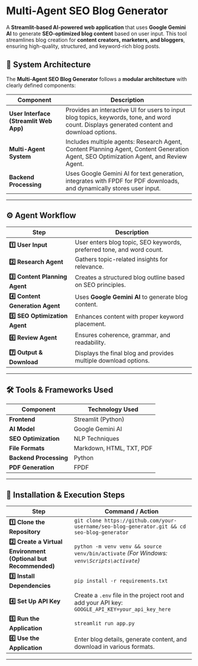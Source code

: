 # **Multi-Agent SEO Blog Generator**  

A **Streamlit-based AI-powered web application** that uses **Google Gemini AI** to generate **SEO-optimized blog content** based on user input. This tool streamlines blog creation for **content creators, marketers, and bloggers**, ensuring high-quality, structured, and keyword-rich blog posts.  

## **📌 System Architecture**  
The **Multi-Agent SEO Blog Generator** follows a **modular architecture** with clearly defined components:

| **Component**             | **Description**  |
|---------------------------|-----------------|
| **User Interface (Streamlit Web App)** | Provides an interactive UI for users to input blog topics, keywords, tone, and word count. Displays generated content and download options. |
| **Multi-Agent System** | Includes multiple agents: Research Agent, Content Planning Agent, Content Generation Agent, SEO Optimization Agent, and Review Agent. |
| **Backend Processing** | Uses Google Gemini AI for text generation, integrates with FPDF for PDF downloads, and dynamically stores user input. |

---

## **⚙️ Agent Workflow**  

| **Step** | **Description** |
|---------|---------------|
| **1️⃣ User Input** | User enters blog topic, SEO keywords, preferred tone, and word count. |
| **2️⃣ Research Agent** | Gathers topic-related insights for relevance. |
| **3️⃣ Content Planning Agent** | Creates a structured blog outline based on SEO principles. |
| **4️⃣ Content Generation Agent** | Uses **Google Gemini AI** to generate blog content. |
| **5️⃣ SEO Optimization Agent** | Enhances content with proper keyword placement. |
| **6️⃣ Review Agent** | Ensures coherence, grammar, and readability. |
| **7️⃣ Output & Download** | Displays the final blog and provides multiple download options. |

---

## **🛠️ Tools & Frameworks Used**  

| **Component** | **Technology Used** |
|--------------|---------------------|
| **Frontend** | Streamlit (Python) |
| **AI Model** | Google Gemini AI |
| **SEO Optimization** | NLP Techniques |
| **File Formats** | Markdown, HTML, TXT, PDF |
| **Backend Processing** | Python |
| **PDF Generation** | FPDF |

---

## **🚀 Installation & Execution Steps**  

| **Step** | **Command / Action** |
|---------|----------------------|
| **1️⃣ Clone the Repository** | ```git clone https://github.com/your-username/seo-blog-generator.git && cd seo-blog-generator``` |
| **2️⃣ Create a Virtual Environment (Optional but Recommended)** | ```python -m venv venv && source venv/bin/activate``` *(For Windows: `venv\Scripts\activate`)* |
| **3️⃣ Install Dependencies** | ```pip install -r requirements.txt``` |
| **4️⃣ Set Up API Key** | Create a `.env` file in the project root and add your API key: <br> ```GOOGLE_API_KEY=your_api_key_here``` |
| **5️⃣ Run the Application** | ```streamlit run app.py``` |
| **6️⃣ Use the Application** | Enter blog details, generate content, and download in various formats. |

---

